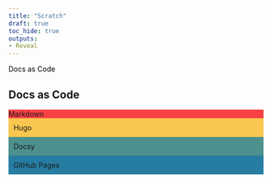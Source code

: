 ```yaml
---
title: "Scratch"
draft: true
toc_hide: true
outputs:
- Reveal
---
```


<section data-auto-animate>
  <div data-id="box" style="background: white; color: black">Docs as Code</div>
</section>
<section data-auto-animate>
  <div><h2>Docs as Code</h2></div>
  <div data-id="box" style="background: #f94144;">Markdown</div>
  <div data-id="box" style="background: #f9c74f; padding: 10px;">Hugo</div>
  <div data-id="box" style="background: #4d908e; padding: 10px;">Docsy</div>
  <div data-id="box" style="background: #277da1; padding: 10px;">GitHub Pages</div>
</section>